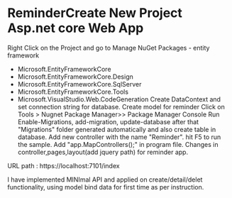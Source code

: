 # ReminderCreate New Project Asp.net core Web App
Right Click on the Project and go to Manage NuGet Packages - entity framework 
   - Microsoft.EntityFrameworkCore
   - Microsoft.EntityFrameworkCore.Design
   - Microsoft.EntityFrameworkCore.SqlServer
   - Microsoft.EntityFrameworkCore.Tools
   - Microsoft.VisualStudio.Web.CodeGeneration
Create DataContext and set connection string for database.
Create model for reminder
Click on Tools > Nugnet Package Manager>> Package Manager Console
Run Enable-Migrations, add-migration, update-database after that "Migrations" folder generated automatically and also create table in database.
Add new controller with the name "Reminder".
hit F5 to run the sample.
Add "app.MapControllers();" in program file.
Changes in controller,pages,layout(add jquery path)  for reminder app. 


URL path : https://localhost:7101/index


I have implemented MINImal API and applied on create/detail/delet functionality, using model bind data for first time as per instruction.

